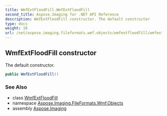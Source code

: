 ```yaml
---
title: WmfExtFloodFill.WmfExtFloodFill
second_title: Aspose.Imaging for .NET API Reference
description: WmfExtFloodFill constructor. The default constructor
type: docs
weight: 10
url: /net/aspose.imaging.fileformats.wmf.objects/wmfextfloodfill/wmfextfloodfill/
---
```

## WmfExtFloodFill constructor

The default constructor.

```csharp
public WmfExtFloodFill()
```

### See Also

* class [WmfExtFloodFill](../)
* namespace [Aspose.Imaging.FileFormats.Wmf.Objects](../../wmfextfloodfill/)
* assembly [Aspose.Imaging](../../../)


